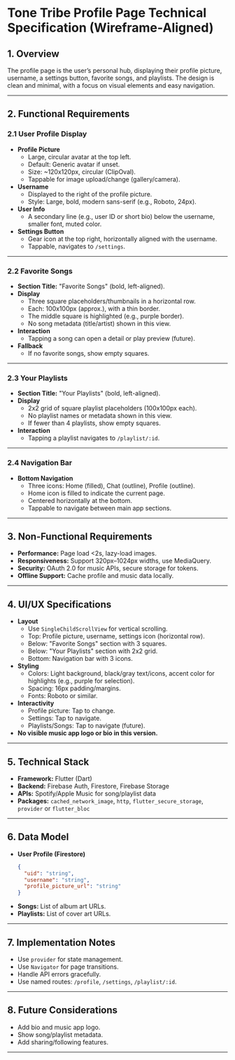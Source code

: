 
# Tone Tribe Profile Page Technical Specification (Wireframe-Aligned)

## 1. Overview
The profile page is the user’s personal hub, displaying their profile picture, username, a settings button, favorite songs, and playlists. The design is clean and minimal, with a focus on visual elements and easy navigation.

---

## 2. Functional Requirements

### 2.1 User Profile Display

- **Profile Picture**
  - Large, circular avatar at the top left.
  - Default: Generic avatar if unset.
  - Size: ~120x120px, circular (ClipOval).
  - Tappable for image upload/change (gallery/camera).
- **Username**
  - Displayed to the right of the profile picture.
  - Style: Large, bold, modern sans-serif (e.g., Roboto, 24px).
- **User Info**
  - A secondary line (e.g., user ID or short bio) below the username, smaller font, muted color.
- **Settings Button**
  - Gear icon at the top right, horizontally aligned with the username.
  - Tappable, navigates to `/settings`.

---

### 2.2 Favorite Songs

- **Section Title:** "Favorite Songs" (bold, left-aligned).
- **Display**
  - Three square placeholders/thumbnails in a horizontal row.
  - Each: 100x100px (approx.), with a thin border.
  - The middle square is highlighted (e.g., purple border).
  - No song metadata (title/artist) shown in this view.
- **Interaction**
  - Tapping a song can open a detail or play preview (future).
- **Fallback**
  - If no favorite songs, show empty squares.

---

### 2.3 Your Playlists

- **Section Title:** "Your Playlists" (bold, left-aligned).
- **Display**
  - 2x2 grid of square playlist placeholders (100x100px each).
  - No playlist names or metadata shown in this view.
  - If fewer than 4 playlists, show empty squares.
- **Interaction**
  - Tapping a playlist navigates to `/playlist/:id`.

---

### 2.4 Navigation Bar

- **Bottom Navigation**
  - Three icons: Home (filled), Chat (outline), Profile (outline).
  - Home icon is filled to indicate the current page.
  - Centered horizontally at the bottom.
  - Tappable to navigate between main app sections.

---

## 3. Non-Functional Requirements

- **Performance:** Page load <2s, lazy-load images.
- **Responsiveness:** Support 320px–1024px widths, use MediaQuery.
- **Security:** OAuth 2.0 for music APIs, secure storage for tokens.
- **Offline Support:** Cache profile and music data locally.

---

## 4. UI/UX Specifications

- **Layout**
  - Use `SingleChildScrollView` for vertical scrolling.
  - Top: Profile picture, username, settings icon (horizontal row).
  - Below: "Favorite Songs" section with 3 squares.
  - Below: "Your Playlists" section with 2x2 grid.
  - Bottom: Navigation bar with 3 icons.
- **Styling**
  - Colors: Light background, black/gray text/icons, accent color for highlights (e.g., purple for selection).
  - Spacing: 16px padding/margins.
  - Fonts: Roboto or similar.
- **Interactivity**
  - Profile picture: Tap to change.
  - Settings: Tap to navigate.
  - Playlists/Songs: Tap to navigate (future).
- **No visible music app logo or bio in this version.**

---

## 5. Technical Stack

- **Framework:** Flutter (Dart)
- **Backend:** Firebase Auth, Firestore, Firebase Storage
- **APIs:** Spotify/Apple Music for song/playlist data
- **Packages:** `cached_network_image`, `http`, `flutter_secure_storage`, `provider` or `flutter_bloc`

---

## 6. Data Model

- **User Profile (Firestore)**
  ```json
  {
    "uid": "string",
    "username": "string",
    "profile_picture_url": "string"
  }
  ```
- **Songs:** List of album art URLs.
- **Playlists:** List of cover art URLs.

---

## 7. Implementation Notes

- Use `provider` for state management.
- Use `Navigator` for page transitions.
- Handle API errors gracefully.
- Use named routes: `/profile`, `/settings`, `/playlist/:id`.

---

## 8. Future Considerations

- Add bio and music app logo.
- Show song/playlist metadata.
- Add sharing/following features.

---

